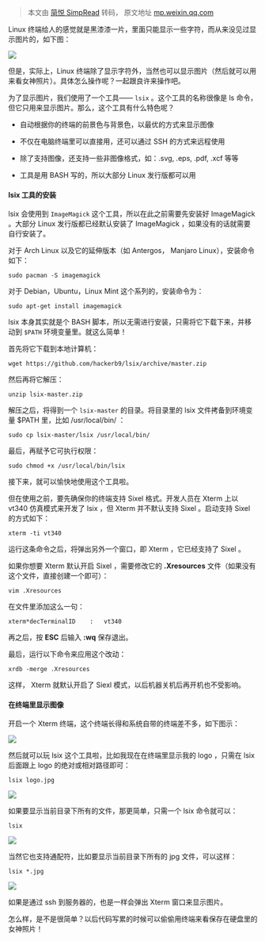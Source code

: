 > 本文由 [简悦 SimpRead](http://ksria.com/simpread/) 转码， 原文地址 [mp.weixin.qq.com](https://mp.weixin.qq.com/s?__biz=MzU3NTgyODQ1Nw==&mid=2247485577&idx=1&sn=481418e5efdfd0b06095c6e07d890628&chksm=fd1c700fca6bf9194a6657ab06562f4f0890967d7491880804d0c9aa08a983ee1ab14a4daf34&mpshare=1&scene=24&srcid=&key=89d12b870c1b66b5776696fd5e0ca8ca40eaf2c5b8f59e275ec8b2b66d31d80e1511e5aaaf6452883e235aee138375957634612765e269e0495dfb95b7210430939cb9eb66aec9c0a61c3d53eddc1a0a&ascene=14&uin=MTA1OTczMzYxNA==&devicetype=Windows%2010&version=62060739&lang=zh_CN&pass_ticket=N6qf9AQdQt8Tag6A3EbRWR7riqctCu6PBGWhO/AO3LiQ77ioWkh/BDrjY2i/uOaK)

Linux 终端给人的感觉就是黑漆漆一片，里面只能显示一些字符，而从来没见过显示图片的，如下图：

![](https://mmbiz.qpic.cn/mmbiz_png/IsrmVA0RIYPZtnvhxlx4tiaFF2VHQ6iaoCubibYTiaLwcXRa5eSPbZ0bmtYkHHSW2aTwbnARYmS48X9luDNvfhDlZQ/640?wx_fmt=png)

但是，实际上，Linux 终端除了显示字符外，当然也可以显示图片（然后就可以用来看女神照片）。具体怎么操作呢？一起跟良许来操作吧。

为了显示图片，我们使用了一个工具—— `lsix` 。这个工具的名称很像是 ls 命令，但它只用来显示图片。那么，这个工具有什么特色呢？

*   自动根据你的终端的前景色与背景色，以最优的方式来显示图像
    
*   不仅在电脑终端里可以直接用，还可以通过 SSH 的方式来远程使用
    
*   除了支持图像，还支持一些非图像格式，如：.svg, .eps, .pdf, .xcf 等等
    
*   工具是用 BASH 写的，所以大部分 Linux 发行版都可以用
    

#### lsix 工具的安装

lsix 会使用到 `ImageMagick` 这个工具，所以在此之前需要先安装好 ImageMagick 。大部分 Linux 发行版都已经默认安装了 ImageMagick ，如果没有的话就需要自行安装了。

对于 Arch Linux 以及它的延伸版本（如 Antergos， Manjaro Linux），安装命令如下：

```
sudo pacman -S imagemagick
```

对于 Debian，Ubuntu，Linux Mint 这个系列的，安装命令为：

```
sudo apt-get install imagemagick
```

lsix 本身其实就是个 BASH 脚本，所以无需进行安装，只需将它下载下来，并移动到 `$PATH` 环境变量里。就这么简单！

首先将它下载到本地计算机：

```
wget https://github.com/hackerb9/lsix/archive/master.zip
```

然后再将它解压：

```
unzip lsix-master.zip
```

解压之后，将得到一个 `lsix-master` 的目录。将目录里的 lsix 文件拷备到环境变量 $PATH 里，比如 /usr/local/bin/ ：

```
sudo cp lsix-master/lsix /usr/local/bin/
```

最后，再赋予它可执行权限：

```
sudo chmod +x /usr/local/bin/lsix
```

接下来，就可以愉快地使用这个工具啦。

但在使用之前，要先确保你的终端支持 Sixel 格式。开发人员在 Xterm 上以 vt340 仿真模式来开发了 lsix ，但 Xterm 并不默认支持 Sixel 。启动支持 Sixel 的方式如下：

```
xterm -ti vt340
```

运行这条命令之后，将弹出另外一个窗口，即 Xterm ，它已经支持了 Sixel 。

如果你想要 Xterm 默认开启 Sixel ，需要修改它的 **.Xresources** 文件（如果没有这个文件，直接创建一个即可）：

```
vim .Xresources
```

在文件里添加这么一句：

```
xterm*decTerminalID    :   vt340
```

再之后，按 **ESC** 后输入 **:wq** 保存退出。

最后，运行以下命令来应用这个改动：

```
xrdb -merge .Xresources
```

这样， Xterm 就默认开启了 Siexl 模式，以后机器关机后再开机也不受影响。

#### 在终端里显示图像

开启一个 Xterm 终端，这个终端长得和系统自带的终端差不多，如下图示：

![](https://mmbiz.qpic.cn/mmbiz_png/IsrmVA0RIYPZtnvhxlx4tiaFF2VHQ6iaoCASKsyGhQQWyl2o1KXuAxPtV1jY1yZx1v3ejI6YoMMj2vFOXxbuWqXw/640?wx_fmt=png)

然后就可以玩 lsix 这个工具啦，比如我现在在终端里显示我的 logo ，只需在 lsix 后面跟上 logo 的绝对或相对路径即可：

```
lsix logo.jpg
```

![](https://mmbiz.qpic.cn/mmbiz_png/IsrmVA0RIYPZtnvhxlx4tiaFF2VHQ6iaoCpIrkianianHqqB4vf9IKiaHUKg9e7A8RGrnicI9vwiaH2sTQrUiaCjlSE2qA/640?wx_fmt=png)

如果要显示当前目录下所有的文件，那更简单，只需一个 lsix 命令就可以：

```
lsix
```

![](https://mmbiz.qpic.cn/mmbiz_png/IsrmVA0RIYPZtnvhxlx4tiaFF2VHQ6iaoCibZtE3yZH8BibOL1eXJBY2XQdCYtHoBJWdXRBCzkWuv05Icw0VeIdsfw/640?wx_fmt=png)

当然它也支持通配符，比如要显示当前目录下所有的 jpg 文件，可以这样：

```
lsix *.jpg
```

![](https://mmbiz.qpic.cn/mmbiz_png/IsrmVA0RIYPZtnvhxlx4tiaFF2VHQ6iaoCZniczLm8fsibz2RoEgd4MYwFiawvmsUaibAYLZhyQN7CkTQiczzSks7e5gA/640?wx_fmt=png)

如果是通过 ssh 到服务器的，也是一样会弹出 Xterm 窗口来显示图片。

怎么样，是不是很简单？以后代码写累的时候可以偷偷用终端来看保存在硬盘里的女神照片！